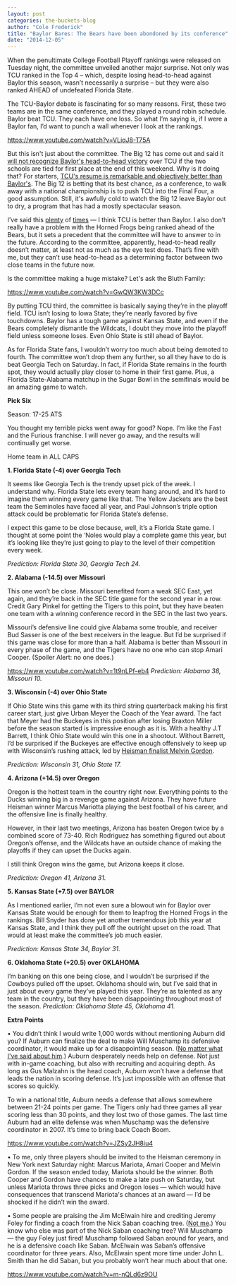 ```yaml
---
layout: post
categories: the-buckets-blog
author: "Cole Frederick"
title: "Baylor Bares: The Bears have been abondoned by its conference"
date: "2014-12-05"
---
```


When the penultimate College Football Playoff rankings were released on Tuesday night, the committee unveiled another major surprise. Not only was TCU ranked in the Top 4 – which, despite losing head-to-head against Baylor this season, wasn’t necessarily a surprise – but they were also ranked AHEAD of undefeated Florida State.

The TCU-Baylor debate is fascinating for so many reasons. First, these two teams are in the same conference, and they played a round robin schedule. Baylor beat TCU. They each have one loss. So what I’m saying is, if I were a Baylor fan, I’d want to punch a wall whenever I look at the rankings.

https://www.youtube.com/watch?v=VLiqJ8-T75A

But this isn't just about the committee. The Big 12 has come out and said it [will not recognize Baylor's head-to-head victory](http://espn.go.com/college-football/story/_/id/11964184/big-12-present-tcu-baylor-co-champions) over TCU if the two schools are tied for first place at the end of this weekend. Why is it doing that? For starters, [TCU's resume is remarkable and objectively better than Baylor's](http://grantland.com/the-triangle/college-football-2014-championship-weekend-preview-tcu-baylor-florida-state-ohio-state/). The Big 12 is betting that its best chance, as a conference, to walk away with a national championship is to push TCU into the Final Four, a good assumption. Still, it's awfully cold to watch the Big 12 leave Baylor out to dry, a program that has had a mostly spectacular season.

I’ve said this [plenty](http://www.thehighscreen.com/2014/11/college-football-week-12-preview-horned-frogs-continue-leap-rankings/) of [times](http://www.thehighscreen.com/2014/12/college-football-rivalry-weekend-recap/) — I think TCU is better than Baylor. I also don’t really have a problem with the Horned Frogs being ranked ahead of the Bears, but it sets a precedent that the committee will have to answer to in the future. According to the committee, apparently, head-to-head really doesn’t matter, at least not as much as the eye test does. That’s fine with me, but they can’t use head-to-head as a determining factor between two close teams in the future now.

Is the committee making a huge mistake? Let's ask the Bluth Family:

https://www.youtube.com/watch?v=GwQW3KW3DCc

By putting TCU third, the committee is basically saying they’re in the playoff field. TCU isn’t losing to Iowa State; they’re nearly favored by five touchdowns. Baylor has a tough game against Kansas State, and even if the Bears completely dismantle the Wildcats, I doubt they move into the playoff field unless someone loses. Even Ohio State is still ahead of Baylor.

As for Florida State fans, I wouldn’t worry too much about being demoted to fourth. The committee won’t drop them any further, so all they have to do is beat Georgia Tech on Saturday. In fact, if Florida State remains in the fourth spot, they would actually play closer to home in their first game. Plus, a Florida State-Alabama matchup in the Sugar Bowl in the semifinals would be an amazing game to watch.

**Pick Six**

Season: 17-25 ATS

You thought my terrible picks went away for good? Nope. I’m like the Fast and the Furious franchise. I will never go away, and the results will continually get worse.

Home team in ALL CAPS

**1\. Florida State (-4) over Georgia Tech**

It seems like Georgia Tech is the trendy upset pick of the week. I understand why. Florida State lets every team hang around, and it’s hard to imagine them winning every game like that. The Yellow Jackets are the best team the Seminoles have faced all year, and Paul Johnson’s triple option attack could be problematic for Florida State’s defense.

I expect this game to be close because, well, it’s a Florida State game. I thought at some point the ‘Noles would play a complete game this year, but it’s looking like they’re just going to play to the level of their competition every week.

_Prediction: Florida State 30, Georgia Tech 24._

**2\. Alabama (-14.5) over Missouri**

This one won’t be close. Missouri benefited from a weak SEC East, yet again, and they’re back in the SEC title game for the second year in a row. Credit Gary Pinkel for getting the Tigers to this point, but they have beaten one team with a winning conference record in the SEC in the last two years.

Missouri’s defensive line could give Alabama some trouble, and receiver Bud Sasser is one of the best receivers in the league. But I’d be surprised if this game was close for more than a half. Alabama is better than Missouri in every phase of the game, and the Tigers have no one who can stop Amari Cooper. (Spoiler Alert: no one does.)

https://www.youtube.com/watch?v=1t9nLPf-eb4 _Prediction: Alabama 38, Missouri 10._

**3\. Wisconsin (-4) over Ohio State**

If Ohio State wins this game with its third string quarterback making his first career start, just give Urban Meyer the Coach of the Year award. The fact that Meyer had the Buckeyes in this position after losing Braxton Miller before the season started is impressive enough as it is. With a healthy J.T Barrett, I think Ohio State would win this one in a shootout. Without Barrett, I’d be surprised if the Buckeyes are effective enough offensively to keep up with Wisconsin’s rushing attack, led by [Heisman finalist Melvin Gordon](http://grantland.com/the-triangle/college-football-2014-week-12-wrap-melvin-gordon-mississippi-state-arizona-state-todd-gurley/).

_Prediction: Wisconsin 31, Ohio State 17._

**4\. Arizona (+14.5) over Oregon**

Oregon is the hottest team in the country right now. Everything points to the Ducks winning big in a revenge game against Arizona. They have future Heisman winner Marcus Mariotta playing the best football of his career, and the offensive line is finally healthy.

However, in their last two meetings, Arizona has beaten Oregon twice by a combined score of 73-40. Rich Rodriguez has something figured out about Oregon’s offense, and the Wildcats have an outside chance of making the playoffs if they can upset the Ducks again.

I still think Oregon wins the game, but Arizona keeps it close.

_Prediction: Oregon 41, Arizona 31._

**5\. Kansas State (+7.5) over BAYLOR**

As I mentioned earlier, I’m not even sure a blowout win for Baylor over Kansas State would be enough for them to leapfrog the Horned Frogs in the rankings. Bill Snyder has done yet another tremendous job this year at Kansas State, and I think they pull off the outright upset on the road. That would at least make the committee’s job much easier.

_Prediction: Kansas State 34, Baylor 31._

**6\. Oklahoma State (+20.5) over OKLAHOMA**

I’m banking on this one being close, and I wouldn’t be surprised if the Cowboys pulled off the upset. Oklahoma should win, but I’ve said that in just about every game they’ve played this year. They’re as talented as any team in the country, but they have been disappointing throughout most of the season. _Prediction: Oklahoma State 45, Oklahoma 41._

**Extra Points**

• You didn’t think I would write 1,000 words without mentioning Auburn did you? If Auburn can finalize the deal to make Will Muschamp its defensive coordinator, it would make up for a disappointing season. ([No matter what I've said about him](http://www.thehighscreen.com/2014/12/coaching-carousel-michigan-florida-nebraska/).) Auburn desperately needs help on defense. Not just with in-game coaching, but also with recruiting and acquiring depth. As long as Gus Malzahn is the head coach, Auburn won’t have a defense that leads the nation in scoring defense. It’s just impossible with an offense that scores so quickly.

To win a national title, Auburn needs a defense that allows somewhere between 21-24 points per game. The Tigers only had three games all year scoring less than 30 points, and they lost two of those games. The last time Auburn had an elite defense was when Muschamp was the defensive coordinator in 2007. It’s time to bring back Coach Boom.

https://www.youtube.com/watch?v=JZSy2JH8iu4

• To me, only three players should be invited to the Heisman ceremony in New York next Saturday night: Marcus Mariota, Amari Cooper and Melvin Gordon. If the season ended today, Mariota should be the winner. Both Cooper and Gordon have chances to make a late push on Saturday, but unless Mariota throws three picks and Oregon loses — which would have consequences that transcend Mariota's chances at an award — I’d be shocked if he didn’t win the award.

• Some people are praising the Jim McElwain hire and crediting Jeremy Foley for finding a coach from the Nick Saban coaching tree. ([Not me](http://www.thehighscreen.com/2014/12/coaching-carousel-michigan-florida-nebraska/).) You know who else was part of the Nick Saban coaching tree? Will Muschamp — the guy Foley just fired! Muschamp followed Saban around for years, and he is a defensive coach like Saban. McElwain was Saban’s offensive coordinator for three years. Also, McElwain spent more time under John L. Smith than he did Saban, but you probably won’t hear much about that one.

https://www.youtube.com/watch?v=m-nQLd6z9OU

